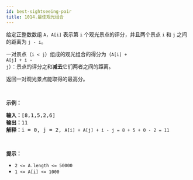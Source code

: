 ```yaml
---
id: best-sightseeing-pair
title: 1014.最佳观光组合
---
```

给定正整数数组 <code>A</code>，<code>A[i]</code> 表示第 <code>i</code> 个观光景点的评分，并且两个景点 <code>i</code> 和 <code>j</code> 之间的距离为 <code>j - i</code>。

一对景点（<code>i &lt; j</code>）组成的观光组合的得分为（<code>A[i] + A[j] + i - j</code>）：景点的评分之和**减去**它们两者之间的距离。

返回一对观光景点能取得的最高分。

 

**示例：**


<pre><strong>输入：</strong>[8,1,5,2,6]<br/><strong>输出：</strong>11<br/><strong>解释：</strong>i = 0, j = 2, <code>A[i] + A[j] + i - j = 8 + 5 + 0 - 2 = 11</code><br/></pre>

 

**提示：**

- <code>2 &lt;= A.length &lt;= 50000</code>
- <code>1 &lt;= A[i] &lt;= 1000</code>